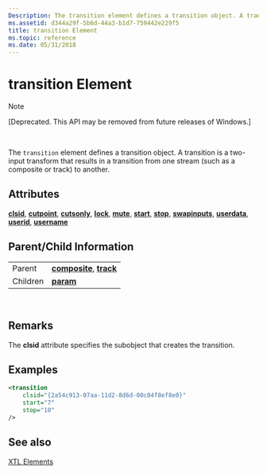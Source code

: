 ```yaml
---
Description: The transition element defines a transition object. A transition is a two-input transform that results in a transition from one stream (such as a composite or track) to another.
ms.assetid: d344a29f-5b6d-44a3-b1d7-759442e229f5
title: transition Element
ms.topic: reference
ms.date: 05/31/2018
---
```


# transition Element

> [!Note]  
> \[Deprecated. This API may be removed from future releases of Windows.\]

 

The `transition` element defines a transition object. A transition is a two-input transform that results in a transition from one stream (such as a composite or track) to another.

## Attributes

[**clsid**](clsid-attribute.md), [**cutpoint**](cutpoint-attribute.md), [**cutsonly**](cutsonly-attribute.md), [**lock**](lock-attribute.md), [**mute**](mute-attribute.md), [**start**](start-attribute.md), [**stop**](stop-attribute.md), [**swapinputs**](swapinputs-attribute.md), [**userdata**](userdata-attribute.md), [**userid**](userid-attribute.md), [**username**](username-attribute.md)

## Parent/Child Information



|          |                                                                        |
|----------|------------------------------------------------------------------------|
| Parent   | [**composite**](composite-element.md), [**track**](track-element.md) |
| Children | [**param**](param-element.md)                                         |



 

## Remarks

The **clsid** attribute specifies the subobject that creates the transition.

## Examples


```XML
<transition
    clsid="{2a54c913-07aa-11d2-8d6d-00c04f8ef8e0}"
    start="7"
    stop="10"
/>
```



## See also

<dl> <dt>

[XTL Elements](xtl-elements.md)
</dt> </dl>

 

 



